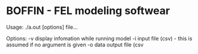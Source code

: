 # BOFFIN - FEL modeling softwear

 Usage: ./a.out [options] file...

 Options:
	-v	 display infomation while running model
	-i	 input file (csv) - this is assumed if no argument is given
	-o	 data output file (csv
